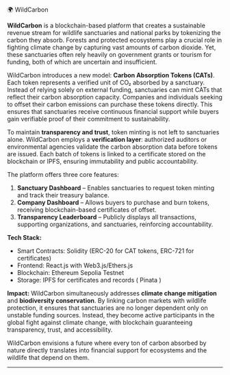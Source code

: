 🌍 WildCarbon

**WildCarbon** is a blockchain-based platform that creates a sustainable revenue stream for wildlife sanctuaries and national parks by tokenizing the carbon they absorb. Forests and protected ecosystems play a crucial role in fighting climate change by capturing vast amounts of carbon dioxide. Yet, these sanctuaries often rely heavily on government grants or tourism for funding, both of which are uncertain and insufficient.

WildCarbon introduces a new model: **Carbon Absorption Tokens (CATs)**. Each token represents a verified unit of CO₂ absorbed by a sanctuary. Instead of relying solely on external funding, sanctuaries can mint CATs that reflect their carbon absorption capacity. Companies and individuals seeking to offset their carbon emissions can purchase these tokens directly. This ensures that sanctuaries receive continuous financial support while buyers gain verifiable proof of their commitment to sustainability.

To maintain **transparency and trust**, token minting is not left to sanctuaries alone. WildCarbon employs a **verification layer**: authorized auditors or environmental agencies validate the carbon absorption data before tokens are issued. Each batch of tokens is linked to a certificate stored on the blockchain or IPFS, ensuring immutability and public accountability.

The platform offers three core features:

1. **Sanctuary Dashboard** – Enables sanctuaries to request token minting and track their treasury balance.
2. **Company Dashboard** – Allows buyers to purchase and burn tokens, receiving blockchain-based certificates of offset.
3. **Transparency Leaderboard** – Publicly displays all transactions, supporting organizations, and sanctuaries, reinforcing accountability.

**Tech Stack:**

* Smart Contracts: Solidity (ERC-20 for CAT tokens, ERC-721 for certificates)
* Frontend: React.js with Web3.js/Ethers.js
* Blockchain: Ethereum Sepolia Testnet
* Storage: IPFS for certificates and records ( Pinata )

**Impact:**
WildCarbon simultaneously addresses **climate change mitigation** and **biodiversity conservation**. By linking carbon markets with wildlife protection, it ensures that sanctuaries are no longer dependent only on unstable funding sources. Instead, they become active participants in the global fight against climate change, with blockchain guaranteeing transparency, trust, and accessibility.

WildCarbon envisions a future where every ton of carbon absorbed by nature directly translates into financial support for ecosystems and the wildlife that depend on them.

---


